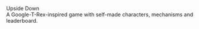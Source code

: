 Upside Down<br> 
A Google-T-Rex-inspired game with self-made characters, mechanisms and leaderboard.